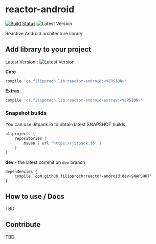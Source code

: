 # reactor-android

[![Build Status](https://travis-ci.org/filipproch/reactor-android.svg?branch=master)](https://travis-ci.org/filipproch/reactor-android)
![Latest Version](https://api.bintray.com/packages/filipproch/maven/reactor-android/images/download.svg)

Reactive Android architecture library

## Add library to your project

Latest Version : ![Latest Version](https://api.bintray.com/packages/filipproch/maven/reactor-android/images/download.svg)

**Core**

```groovy
compile 'cz.filipproch.lib:reactor-android:<VERSION>'
```

**Extras**
```groovy
compile 'cz.filipproch.lib:reactor-android-extras:<VERSION>'
```

### Snapshot builds

You can use Jitpack.io to obtain latest SNAPSHOT builds

```groovy
allprojects {
	repositories {
		maven { url 'https://jitpack.io' }
	}
}
```

**dev** - the latest commit on `dev` branch

```
dependencies {
	compile 'com.github.filipproch:reactor-android:dev-SNAPSHOT'
}
```

## How to use / Docs

TBD

## Contribute

TBD